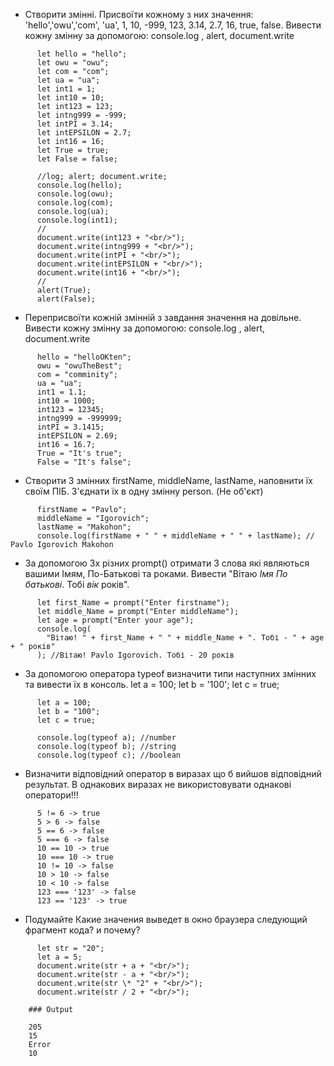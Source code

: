 - Створити змінні. Присвоїти кожному з них значення: 'hello','owu','com', 'ua', 1, 10, -999, 123, 3.14, 2.7, 16, true, false.
  Вивести кожну змінну за допомогою: console.log , alert, document.write

```
      let hello = "hello";
      let owu = "owu";
      let com = "com";
      let ua = "ua";
      let int1 = 1;
      let int10 = 10;
      let int123 = 123;
      let intng999 = -999;
      let intPI = 3.14;
      let intEPSILON = 2.7;
      let int16 = 16;
      let True = true;
      let False = false;

      //log; alert; document.write;
      console.log(hello);
      console.log(owu);
      console.log(com);
      console.log(ua);
      console.log(int1);
      //
      document.write(int123 + "<br/>");
      document.write(intng999 + "<br/>");
      document.write(intPI + "<br/>");
      document.write(intEPSILON + "<br/>");
      document.write(int16 + "<br/>");
      //
      alert(True);
      alert(False);
```

- Переприсвоїти кожній змінній з завдання значення на довільне.
  Вивести кожну змінну за допомогою: console.log , alert, document.write

```
      hello = "helloOKten";
      owu = "owuTheBest";
      com = "comminity";
      ua = "ua";
      int1 = 1.1;
      int10 = 1000;
      int123 = 12345;
      intng999 = -999999;
      intPI = 3.1415;
      intEPSILON = 2.69;
      int16 = 16.7;
      True = "It's true";
      False = "It's false";
```

- Створити 3 змінних firstName, middleName, lastName, наповнити їх своїм ПІБ. З'єднати їх в одну змінну person. (Не об'єкт)

```
      firstName = "Pavlo";
      middleName = "Igorovich";
      lastName = "Makohon";
      console.log(firstName + " " + middleName + " " + lastName); // Pavlo Igorovich Makohon
```

- За допомогою 3х різних prompt() отримати 3 слова які являються вашими Імям, По-Батькові та роками.
  Вивести "Вітаю _Імя_ _По батькові_. Тобі _вік_ років".

```
      let first_Name = prompt("Enter firstname");
      let middle_Name = prompt("Enter middleName");
      let age = prompt("Enter your age");
      console.log(
        "Вітаю! " + first_Name + " " + middle_Name + ". Тобі - " + age + " років"
      ); //Вітаю! Pavlo Igorovich. Тобі - 20 років
```

- За допомогою оператора typeof визначити типи наступних змінних та вивести їх в консоль.
  let a = 100; let b = '100'; let c = true;

```
      let a = 100;
      let b = "100";
      let c = true;

      console.log(typeof a); //number
      console.log(typeof b); //string
      console.log(typeof c); //boolean
```

- Визначити відповідний оператор в виразах що б вийшов відповідний результат.
  В однакових виразах не використовувати однакові оператори!!!

```
      5 != 6 -> true
      5 > 6 -> false
      5 == 6 -> false
      5 === 6 -> false
      10 == 10 -> true
      10 === 10 -> true
      10 != 10 -> false
      10 > 10 -> false
      10 < 10 -> false
      123 === '123' -> false
      123 == '123' -> true
```

- Подумайте Какие значения выведет в окно браузера следующий фрагмент кода? и почему?

```
      let str = "20";
      let a = 5;
      document.write(str + a + "<br/>");
      document.write(str - a + "<br/>");
      document.write(str \* "2" + "<br/>");
      document.write(str / 2 + "<br/>");

    ### Output

    205
    15
    Error
    10

```

